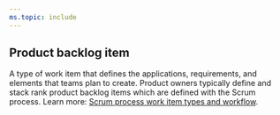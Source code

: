 ```yaml
---
ms.topic: include
---
```


## Product backlog item
A type of work item that defines the applications, requirements, and elements that teams plan to create. Product owners typically define and stack rank product backlog items which are defined with the Scrum process.  Learn more: [Scrum process work item types and workflow](../../boards/work-items/guidance/scrum-process-workflow.md).
